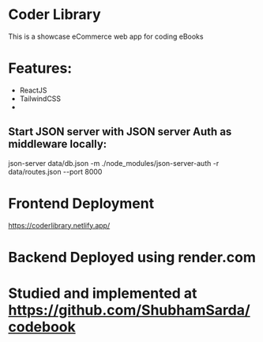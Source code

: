 # Coder Library

This is a showcase eCommerce web app for coding eBooks

# Features:

- ReactJS
- TailwindCSS
-

## Start JSON server with JSON server Auth as middleware locally:

json-server data/db.json -m ./node_modules/json-server-auth -r data/routes.json --port 8000

# Frontend Deployment

https://coderlibrary.netlify.app/

# Backend Deployed using render.com

# Studied and implemented at https://github.com/ShubhamSarda/codebook
